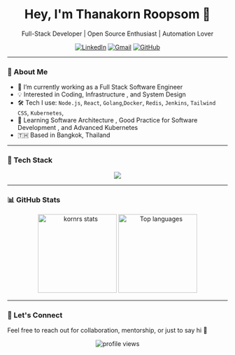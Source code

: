 <h1 align="center">Hey, I'm Thanakorn Roopsom 👋</h1>

<p align="center">
  Full-Stack Developer | Open Source Enthusiast | Automation Lover
</p>

<p align="center">
  <a href="https://www.linkedin.com/in/thanakornroopsom/"><img src="https://img.shields.io/badge/LinkedIn-Thanakorn%20Roopsom-blue?logo=linkedin" alt="LinkedIn"></a>
  <a href="mailto:tanakon.rs@gmail.com"><img src="https://img.shields.io/badge/Gmail-tanakon.rs@gmail.com-D14836?logo=gmail&logoColor=white" alt="Gmail"></a>
  <a href="https://github.com/thakorn09"><img src="https://img.shields.io/github/followers/thakorn09?label=Follow&style=social" alt="GitHub"></a>
</p>

---

### 🧠 About Me

- 🔭 I’m currently working as a Full Stack Software Engineer
- 💡 Interested in Coding, Infrastructure , and System Design
- 🛠️ Tech I use: `Node.js`, `React`, `Golang`,`Docker`, `Redis`, `Jenkins`, `Tailwind CSS`, `Kubernetes`,
- 🌱 Learning Software Architecture , Good Practice for Software Development , and Advanced Kubernetes
- 🇹🇭 Based in Bangkok, Thailand

---

### 🚀 Tech Stack

<p align="center">
  <img src="https://skillicons.dev/icons?i=nodejs,react,ts,js,redis,docker,kubernetes,jenkins,tailwind,git,github,linux" />
</p>

---

### 📊 GitHub Stats

<p align="center">
  <img src="https://github-readme-stats.vercel.app/api?username=thakorn09&show_icons=true&theme=radical" alt="kornrs stats" height="180"/>
  <img src="https://github-readme-stats.vercel.app/api/top-langs/?username=thakorn09&layout=compact&theme=radical" alt="Top languages" height="180"/>
</p>

---

### 💬 Let's Connect

Feel free to reach out for collaboration, mentorship, or just to say hi 👋

<p align="center">
  <img src="https://komarev.com/ghpvc/?username=thakorn09&style=flat-square" alt="profile views" />
</p>

